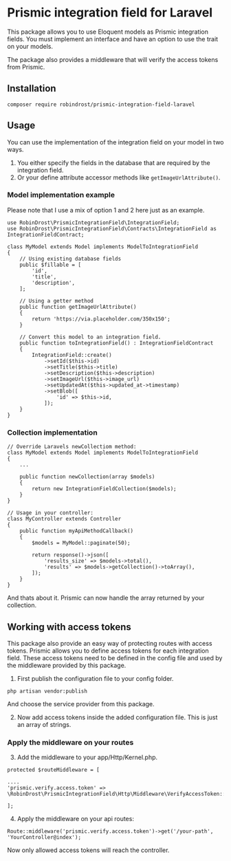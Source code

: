 # Prismic integration field for Laravel

This package allows you to use Eloquent models as Prismic integration fields. You must implement an interface and have an option to use the trait on your models.

The package also provides a middleware that will verify the access tokens from Prismic.

## Installation

```
composer require robindrost/prismic-integration-field-laravel
```

## Usage

You can use the implementation of the integration field on your model in two ways.

1. You either specify the fields in the database that are required by the integration field.
2. Or your define attribute accessor methods like `getImageUrlAttribute()`.

### Model implementation example

Please note that I use a mix of option 1 and 2 here just as an example.

```
use RobinDrost\PrismicIntegrationField\IntegrationField;
use RobinDrost\PrismicIntegrationField\Contracts\IntegrationField as IntegrationFieldContract;

class MyModel extends Model implements ModelToIntegrationField
{
    // Using existing database fields
    public $fillable = [
        'id',
        'title',
        'description',
    ];

    // Using a getter method
    public function getImageUrlAttribute()
    {
        return 'https://via.placeholder.com/350x150';
    }

    // Convert this model to an integration field.
    public function toIntegrationField() : IntegrationFieldContract
    {
        IntegrationField::create()
            ->setId($this->id)
            ->setTitle($this->title)
            ->setDescription($this->description)
            ->setImageUrl($this->image_url)
            ->setUpdatedAt($this->updated_at->timestamp)
            ->setBlob([
                'id' => $this->id,
            ]);
    }
}
```

### Collection implementation

```
// Override Laravels newCollectiom method:
class MyModel extends Model implements ModelToIntegrationField
{
    ...

    public function newCollection(array $models)
    {
        return new IntegrationFieldCollection($models);
    }
}

// Usage in your controller:
class MyController extends Controller
{
    public function myApiMethodCallback()
    {
        $models = MyModel::paginate(50);

        return response()->json([
            'results_size' => $models->total(),
            'results' => $models->getCollection()->toArray(),
        ]);
    }
}
```

And thats about it. Prismic can now handle the array returned by your collection.

## Working with access tokens

This package also provide an easy way of protecting routes with access tokens. Prismic allows you to define access tokens for each integration field. These access tokens need to be defined in the config file and used by the middleware provided by this package.

1. First publish the configuration file to your config folder.

```
php artisan vendor:publish
```

And choose the service provider from this package.

2. Now add access tokens inside the added configuration file. This is just an array of strings.

### Apply the middleware on your routes

3. Add the middleware to your app/Http/Kernel.php.

```
protected $routeMiddleware = [

....
'prismic.verify.access.token' => \RobinDrost\PrismicIntegrationField\Http\Middleware\VerifyAccessToken::class,

];
```

4. Apply the middleware on your api routes:

```
Route::middleware('prismic.verify.access.token')->get('/your-path', 'YourController@index');
```

Now only allowed access tokens will reach the controller.
